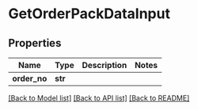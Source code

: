 # GetOrderPackDataInput

## Properties
Name | Type | Description | Notes
------------ | ------------- | ------------- | -------------
**order_no** | **str** |  | 

[[Back to Model list]](../README.md#documentation-for-models) [[Back to API list]](../README.md#documentation-for-api-endpoints) [[Back to README]](../README.md)


